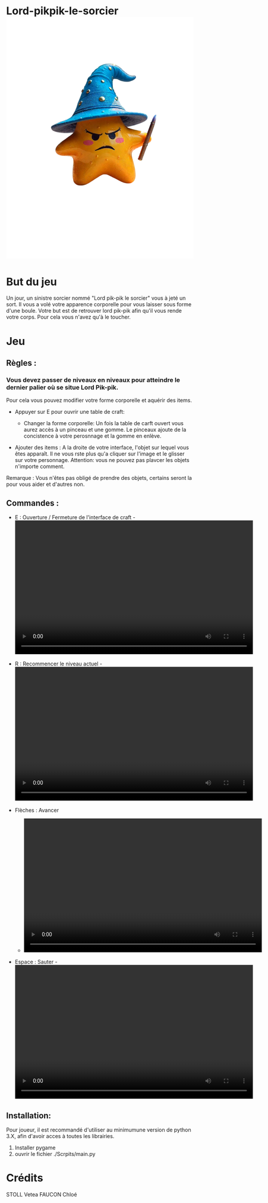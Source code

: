 # Lord-pikpik-le-sorcier ![alt text](/img/readme/pikpik.png)

# But du jeu
Un jour, un sinistre sorcier nommé "Lord pik-pik le sorcier" vous à jeté un sort. Il vous a volé votre apparence corporelle pour vous laisser sous forme d'une boule.
Votre but est de retrouver lord pik-pik afin qu'il vous rende votre corps. Pour cela vous n'avez qu'à le toucher.

# Jeu
## Règles :
### Vous devez passer de niveaux en niveaux pour atteindre le dernier palier où se situe Lord Pik-pik.

Pour cela vous pouvez modifier votre forme corporelle et aquérir des items.

- Appuyer sur E pour ouvrir une table de craft:
  
   - Changer la forme corporelle:
        Un fois la table de carft ouvert vous aurez accès à un pinceau et une gomme. Le pinceaux ajoute de la concistence à votre perosnnage et la gomme en enlève.
     
- Ajouter des items : A la droite de votre interface, l'objet sur lequel vous êtes apparaît. Il ne vous rste plus qu'a cliquer sur l'image et le glisser sur votre personnage. Attention: vous ne pouvez pas plavcer les objets n'importe comment.

Remarque : Vous n'êtes pas obligé de prendre des objets, certains seront la pour vous aider et d'autres non.

## Commandes :

- E : Ouverture / Fermeture de l'interface de craft 
      - <video width="640" height="360" controls>
  <source src="img/readme/interface.mp4" type="video/mp4">
</video>
  
- R : Recommencer le niveau actuel
      - <video width="640" height="360" controls>
  <source src="img/readme/reset.mp4" type="video/mp4">
  
-  Flèches : Avancer
      - <video width="640" height="360" controls>
  <source src="img/readme/bouger.mp4" type="video/mp4">
        
- Espace : Sauter
      - <video width="640" height="360" controls>
  <source src="img/readme/sauter.mp4" type="video/mp4">

      
## Installation:
Pour joueur, il est recommandé d'utiliser au minimumune version de python 3.X, afin d'avoir acces à toutes les librairies.

1. Installer pygame
2. ouvrir le fichier ./Scrpits/main.py


# Crédits
STOLL Vetea
FAUCON Chloé
